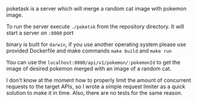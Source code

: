 poketask is a server which will merge a random cat image with pokemon image.

To run the server execute `./poketsk` from the repository directory. It will start a server on `:8080` port

binary is built for `darwin`, if you use another operating system please use provided Dockerfile and make commands `make build` and `make run`

You can use the `localhost:8080/api/v1/pokemon/:pokemonId` to get the image of desired pokemon merged with an image of a random cat.

I don't know at the moment how to properly limit the amount of concurrent requests to the target APIs, so I wrote a simple request limiter as a quick solution to make it in time. Also, there are no tests for the same reason.